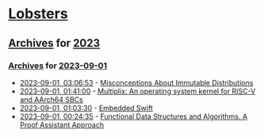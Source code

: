 # [Lobsters](../../../README.md)

## [Archives](../../index.md) for [2023](../index.md)

### [Archives](../../index.md) for [2023-09-01](index.md)

* [2023-09-01, 03:06:53](https://lobste.rs/s/xfchni/misconceptions_about_immutable) - [Misconceptions About Immutable Distributions](https://theevilskeleton.gitlab.io/2023/08/29/misconceptions-about-immutable-distributions.html)
* [2023-09-01, 01:41:00](https://lobste.rs/s/v4ros6/multiplix_operating_system_kernel_for) - [Multiplix: An operating system kernel for RISC-V and AArch64 SBCs](https://github.com/zyedidia/multiplix)
* [2023-09-01, 01:03:30](https://lobste.rs/s/vk1fxv/embedded_swift) - [Embedded Swift](https://forums.swift.org/t/embedded-swift/67057)
* [2023-09-01, 00:24:35](https://lobste.rs/s/ilbq2q/functional_data_structures_algorithms) - [Functional Data Structures and Algorithms. A Proof Assistant Approach](https://functional-algorithms-verified.org/)
